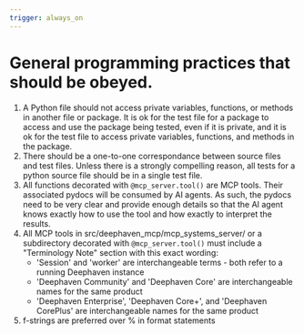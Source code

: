 ```yaml
---
trigger: always_on
---
```


# General programming practices that should be obeyed.
1. A Python file should not access private variables, functions, or methods in another file or package.  It is ok for the test file for a package to access and use the package being tested, even if it is private, and it is ok for the test file to access private variables, functions, and methods in the package.
2. There should be a one-to-one correspondance between source files and test files.  Unless there is a strongly compelling reason, all tests for a python source file should be in a single test file.
3. All functions decorated with `@mcp_server.tool()` are MCP tools.  Their associated pydocs will be consumed by AI agents.  As such, the pydocs need to be very clear and provide enough details so that the AI agent knows exactly how to use the tool and how exactly to interpret the results.
4. All MCP tools in src/deephaven_mcp/mcp_systems_server/ or a subdirectory decorated with `@mcp_server.tool()` must include a "Terminology Note" section with this exact wording:
   - 'Session' and 'worker' are interchangeable terms - both refer to a running Deephaven instance
   - 'Deephaven Community' and 'Deephaven Core' are interchangeable names for the same product
   - 'Deephaven Enterprise', 'Deephaven Core+', and 'Deephaven CorePlus' are interchangeable names for the same product
5. f-strings are preferred over % in format statements

